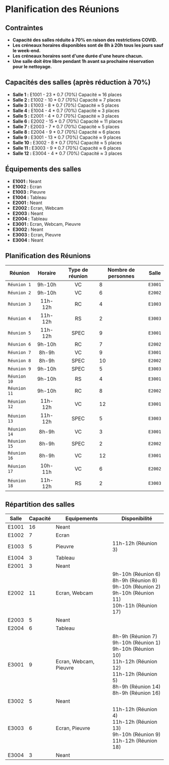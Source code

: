 # Planification des Réunions

## Contraintes
- **Capacité des salles réduite à 70% en raison des restrictions COVID.**
- **Les créneaux horaires disponibles sont de 8h à 20h tous les jours sauf le week-end.**
- **Les créneaux horaires sont d'une durée d'une heure chacun.**
- **Une salle doit être libre pendant 1h avant sa prochaine réservation pour le nettoyage.**

## Capacités des salles (après réduction à 70%)
- **Salle 1 :** E1001 -  23 * 0.7 (70%) Capacité ≈  16 places
- **Salle 2 :** E1002 -  10 * 0.7 (70%) Capacité ≈  7 places
- **Salle 3 :** E1003 -  8  * 0.7 (70%) Capacité ≈  5 places
- **Salle 4 :** E1004 -  4  * 0.7 (70%) Capacité ≈  3 places
- **Salle 5 :** E2001 -  4  * 0.7 (70%) Capacité ≈  3 places
- **Salle 6 :** E2002 -  15 * 0.7 (70%) Capacité ≈  11 places
- **Salle 7 :** E2003 -  7  * 0.7 (70%) Capacité ≈  5 places
- **Salle 8 :** E2004 -  9  * 0.7 (70%) Capacité ≈  6 places
- **Salle 9 :** E3001 -  13 * 0.7 (70%) Capacité ≈  9 places
- **Salle 10 :** E3002 - 8  * 0.7 (70%) Capacité ≈  5 places
- **Salle 11 :** E3003 - 9  * 0.7 (70%) Capacité ≈  6 places
- **Salle 12 :** E3004 - 4  * 0.7 (70%) Capacité ≈  3 places

## Équipements des salles
- **E1001 :** Neant
- **E1002 :** Ecran
- **E1003 :** Pieuvre
- **E1004 :** Tableau
- **E2001 :** Neant
- **E2002 :** Ecran, Webcam
- **E2003 :** Neant
- **E2004 :** Tableau
- **E3001 :** Ecran, Webcam, Pieuvre
- **E3002 :** Neant
- **E3003 :** Ecran, Pieuvre
- **E3004 :** Neant

## Planification des Réunions

| Réunion    | Horaire  | Type de réunion | Nombre de personnes | Salle  |
|------------|:----------:|:-----------------:|---------------------|--------|
| `Réunion 1`  | 9h-10h   | VC              | 8                   | `E3001`  |
| `Réunion 2`  | 9h-10h   | VC              | 6                   | `E2002`  |
| `Réunion 3`  | 11h-12h  | RC              | 4                   | `E1003`  |
| `Réunion 4`  | 11h-12h  | RS              | 2                   | `E3003`  |
| `Réunion 5`  | 11h-12h  | SPEC            | 9                   | `E3001`  |
| `Réunion 6`  | 9h-10h   | RC              | 7                   | `E2002`  |
| `Réunion 7`  | 8h-9h    | VC              | 9                   | `E3001`  |
| `Réunion 8`  | 8h-9h    | SPEC            | 10                  | `E2002`  |
| `Réunion 9`  | 9h-10h   | SPEC            | 5                   | `E3003`  |
| `Réunion 10` | 9h-10h   | RS              | 4                   | `E3001`  |
| `Réunion 11` | 9h-10h   | RC              | 8                   | `E2002`  |
| `Réunion 12` | 11h-12h  | VC              | 12                  | `E3001`  |
| `Réunion 13` | 11h-12h  | SPEC            | 5                   | `E3003`  |
| `Réunion 14` | 8h-9h    | VC              | 3                   | `E3001`  |
| `Réunion 15` | 8h-9h    | SPEC            | 2                   | `E2002`  |
| `Réunion 16` | 8h-9h    | VC              | 12                  | `E3001`  |
| `Réunion 17` | 10h-11h  | VC              | 6                   | `E2002`  |
| `Réunion 18` | 11h-12h  | RS              | 2                   | `E3003`  |

## Répartition des salles

| Salle | Capacité | Equipements                        | Disponibilité                                   |
|-------|----------|------------------------------------|-------------------------------------------------|
| E1001 | 16       | Neant                              |                                                 |
| E1002 | 7        | Ecran                              |                                                 |
| E1003 | 5        | Pieuvre                            | 11h-12h (Réunion 3)                             |
| E1004 | 3        | Tableau                            |                                                 |
| E2001 | 3        | Neant                              |                                                 |
| E2002 | 11       | Ecran, Webcam                      | 9h-10h (Réunion 6) <br> 8h-9h (Réunion 8) <br> 9h-10h (Réunion 2) <br> 9h-10h (Réunion 11) <br> 10h-11h (Réunion 17)                                     |
| E2003 | 5        | Neant                              |                                                 |
| E2004 | 6        | Tableau                            |                                                 |
| E3001 | 9        | Ecran, Webcam, Pieuvre             | 8h-9h (Réunion 7) <br> 9h-10h (Réunion 1) <br> 9h-10h (Réunion 10) <br> 11h-12h (Réunion 12) <br> 11h-12h (Réunion 5) <br> 8h-9h (Réunion 14) <br> 8h-9h (Réunion 16)                                                                                              |
| E3002 | 5        | Neant                              |                                                 |
| E3003 | 6        | Ecran, Pieuvre                     | 11h-12h (Réunion 4) <br> 11h-12h (Réunion 13) <br> 9h-10h (Réunion 9) <br> 11h-12h (Réunion 18)                                                              |
| E3004 | 3        | Neant                              |                                                 |
